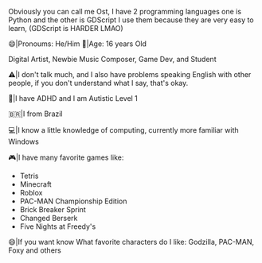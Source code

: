 Obviously you can call me Ost, I have 2 programming languages one is Python and the other is GDScript I use them because they are very easy to learn, (GDScript is HARDER LMAO) 

😄|Pronoums: He/Him
🙂|Age: 16 years Old

Digital Artist, Newbie Music Composer, Game Dev, and Student 

⚠️|I don't talk much, and I also have problems speaking English with other people, if you don't understand what I say, that's okay. 

🧩|I have ADHD and I am Autistic Level 1

🇧🇷|I from Brazil

💻|I know a little knowledge of computing, currently more familiar with Windows 

🎮|I have many favorite games like: 
- Tetris
- Minecraft
- Roblox 
- PAC-MAN Championship Edition
- Brick Breaker Sprint
- Changed Berserk
- Five Nights at Freedy's
  
😄|If you want know What favorite characters do I like: Godzilla, PAC-MAN, Foxy and others 
